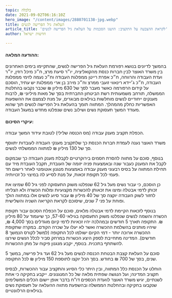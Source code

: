 ```yaml
---
topic: כלכלה
date: 2021-09-02T06:16:10Z
hero_image: "/content/images/2880701138-jpg.webp"
title: העלאת גיל הפרישה לנשים
article_title: 'לקראת ההצבעה על התקציב: הושגו הסכמות על העלאת גיל הפרישה לנשים'
author: חדשות ישראל

---
```

#### **ההודעה המלאה:**

בהמשך לדיונים בנושא רפורמת העלאת גיל הפרישה לנשים, שהתקיימו בימים האחרונים בין משרד האוצר לבין חברות כנסת מהקואליציה, יו״ר סיעת מרצ, ח״כ מיכל רוזין, יו״ר ועדת העבודה והרווחה, ח״כ אפרת רייטן ממפלגת העבודה וח״כ נעמה לזימי ממפלגת העבודה, ח״כ ג׳יידא רינאווי זועבי ממרצ וח״כ מירב בן ארי ממפלגת יש עתיד, הוסכם על קידום הרפורמה כאשר מעבר לסך של 630 מיליון ₪ שכבר נקבעו בהחלטת הממשלה, תורחב משמעותית רשת הביטחון החברתית בסך של מאות מיליוני ₪, לרבות מענקים ייחודיים לנשים מוחלשות בגילאים מבוגרים, על מנת לצמצם את ההשפעות האפשריות כחלק מהמהלך. המתווה תומך בהעלאת גיל הפרישה לנשים תוך שהוא מעודד המשך תעסוקת נשים ושילוב נשים שנפלטו מחדש במעגל העבודה.

#### עיקרי הסיכום:

הכפלת תקציב מענק עבודה (מס הכנסה שלילי) לטובת עידוד המשך עבודה.

משרד האוצר נענה לעמדת חברות הכנסת כך שלתקציב מענקי העבודה לעובדות יתווסף סך של 130 מיליון ₪ למתווה הממשלתי לנשים.

בנוסף, סוכם על מתווה להסרת חסמים בירוקרטיים לקבלת מענק העבודה כך שבמקום לקבל את המענק כעבור שנה ובאמצעות פניה יזומה של העובדת, תקבל העובדת מיד עם תחילת המתווה על בסיס רבעוני מענק עבודה באמצעות מנגנון אוטומטי לאחר רישום חד פעמי לכל תקופת זכאות, על מנת לסייע לה במיצוי כל זכויותיה.

כן הוסכם, כי עבור נשים מעל גיל 62 שנפלטו משוק התעסוקה לפני גיל 60 שמיצו את זכותן לדמי אבטלה ומיצו את זכאותן להכשרות מקצועיות ומלגת הכשרה ולא הצליחו לחזור לשוק העבודה יוקצה סך של 40 מיליון ₪ עבור סיוע לנשים אלו במתווה הולך ופוחת על פני 7 שנים, שיסוכם לקראת הקריאה השניה והשלישית.

בנוסף לזכאות הקיימת לדמי אבטלה מלאים, סוכם על הכפלת הסכום עבור תקופת הכשרה והשמה לנשים שנפלטו משוק התעסוקה בגילאי 57-60, כך שיעמוד על 80 מיליון ₪. התקופה תארך 5 חודשים ובמהלכה יהיו זכאיות לדמי קיום מוגדלים בסך 4,000 ₪, שיהיו מותנים בהשלמת ההכשרה ואשר לא יעלו על שכרה הקודם. במקרה שתקופת ההכשרה ארוכה יותר - דמי הקיום ישולמו לכל התקופה (למשל לקורס הנמשך 8 חודשים). המדינה מתחייבת לספק היצע הכשרות במרחק סביר לכלל הנשים שירצו להשתתף בתכנית. בנוסף, יקבע מנגנון פיקוח על מתן ההכשרות.

סוכם על העלאת קצבת הבטחת הכנסה לנשים מעל גיל 62 ועד גיל פרישה, במשך 5 שנים, בסך של 700 ₪ בחודש. בסך הכל יוקצו לתוספת 150 מיליון ₪ לכל התקופה.

הוחלט על הכנסת כלל המתווה, ובין היתר כלי הסיוע והתקציב עבור ההכשרות, לבסיס תקציב המדינה; ועל הנגשה שפתית מלאה של כל המנגנונים. ייקבע בחקיקה כי אחת לשנתיים, יגיש משרד האוצר לוועדת הכספים דו"ח בדבר אופן יישום הכלים המשלימים שנקבעו בחקיקה ובהחלטת הממשלה ובהשפעת מתווה ההעלאה על תעסוקת נשים בגילאים הרלוונטיים.